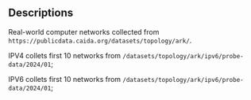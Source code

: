 ## Descriptions

Real-world computer networks collected from `https://publicdata.caida.org/datasets/topology/ark/`.

IPV4 collets first 10 networks from `/datasets/topology/ark/ipv6/probe-data/2024/01`;

IPV6 collets first 10 networks from `/datasets/topology/ark/ipv6/probe-data/2024/01`;
